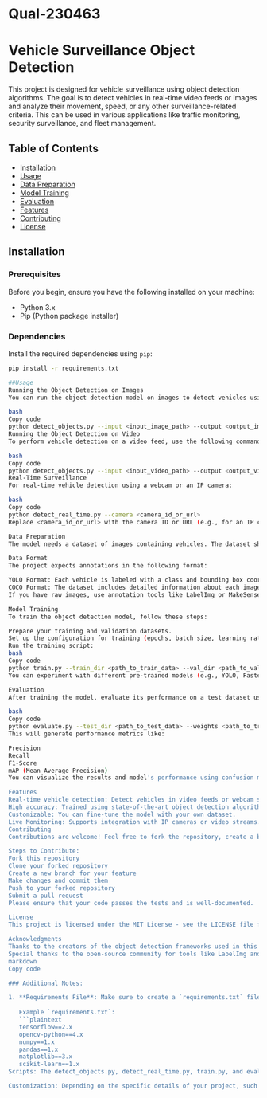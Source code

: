 # Qual-230463
# Vehicle Surveillance Object Detection

This project is designed for vehicle surveillance using object detection algorithms. The goal is to detect vehicles in real-time video feeds or images and analyze their movement, speed, or any other surveillance-related criteria. This can be used in various applications like traffic monitoring, security surveillance, and fleet management.

## Table of Contents

- [Installation](#installation)
- [Usage](#usage)
- [Data Preparation](#data-preparation)
- [Model Training](#model-training)
- [Evaluation](#evaluation)
- [Features](#features)
- [Contributing](#contributing)
- [License](#license)

## Installation

### Prerequisites

Before you begin, ensure you have the following installed on your machine:

- Python 3.x
- Pip (Python package installer)

### Dependencies

Install the required dependencies using `pip`:

```bash
pip install -r requirements.txt

##Usage
Running the Object Detection on Images
You can run the object detection model on images to detect vehicles using the following command:

bash
Copy code
python detect_objects.py --input <input_image_path> --output <output_image_path>
Running the Object Detection on Video
To perform vehicle detection on a video feed, use the following command:

bash
Copy code
python detect_objects.py --input <input_video_path> --output <output_video_path>
Real-Time Surveillance
For real-time vehicle detection using a webcam or an IP camera:

bash
Copy code
python detect_real_time.py --camera <camera_id_or_url>
Replace <camera_id_or_url> with the camera ID or URL (e.g., for an IP camera).

Data Preparation
The model needs a dataset of images containing vehicles. The dataset should be labeled for object detection, meaning each vehicle in the image is annotated with a bounding box.

Data Format
The project expects annotations in the following format:

YOLO Format: Each vehicle is labeled with a class and bounding box coordinates.
COCO Format: The dataset includes detailed information about each image (metadata) along with the bounding box annotations.
If you have raw images, use annotation tools like LabelImg or MakeSense.ai to annotate your dataset.

Model Training
To train the object detection model, follow these steps:

Prepare your training and validation datasets.
Set up the configuration for training (epochs, batch size, learning rate, etc.).
Run the training script:
bash
Copy code
python train.py --train_dir <path_to_train_data> --val_dir <path_to_val_data> --epochs <num_epochs>
You can experiment with different pre-trained models (e.g., YOLO, Faster R-CNN, SSD) depending on your framework.

Evaluation
After training the model, evaluate its performance on a test dataset using the following command:

bash
Copy code
python evaluate.py --test_dir <path_to_test_data> --weights <path_to_trained_model_weights>
This will generate performance metrics like:

Precision
Recall
F1-Score
mAP (Mean Average Precision)
You can visualize the results and model's performance using confusion matrices or precision-recall curves.

Features
Real-time vehicle detection: Detect vehicles in video feeds or webcam streams.
High accuracy: Trained using state-of-the-art object detection algorithms.
Customizable: You can fine-tune the model with your own dataset.
Live Monitoring: Supports integration with IP cameras or video streams.
Contributing
Contributions are welcome! Feel free to fork the repository, create a branch, and submit a pull request.

Steps to Contribute:
Fork this repository
Clone your forked repository
Create a new branch for your feature
Make changes and commit them
Push to your forked repository
Submit a pull request
Please ensure that your code passes the tests and is well-documented.

License
This project is licensed under the MIT License - see the LICENSE file for details.

Acknowledgments
Thanks to the creators of the object detection frameworks used in this project, including TensorFlow, PyTorch, and OpenCV.
Special thanks to the open-source community for tools like LabelImg and MakeSense.ai.
markdown
Copy code

### Additional Notes:

1. **Requirements File**: Make sure to create a `requirements.txt` file to list the necessary dependencies for the project, e.g., `tensorflow`, `opencv`, etc.
   
   Example `requirements.txt`:
   ```plaintext
   tensorflow==2.x
   opencv-python==4.x
   numpy==1.x
   pandas==1.x
   matplotlib==3.x
   scikit-learn==1.x
Scripts: The detect_objects.py, detect_real_time.py, train.py, and evaluate.py files should contain the appropriate code for their respective functions, such as model inference, real-time detection, training, and evaluation.

Customization: Depending on the specific details of your project, such as the object detection model used, data formats, or output types, you might need to modify or extend the README file.
